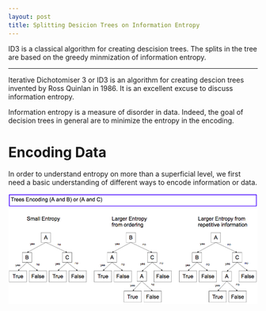 ```yaml
---
layout: post
title: Splitting Desicion Trees on Information Entropy
---
```


ID3 is a classical algorithm for creating descision trees.  The splits in the tree are based on
the greedy minmization of information entropy.

-----


Iterative Dichotomiser 3 or ID3 is an algorithm for creating descion trees invented by Ross Quinlan
in 1986.  It is an excellent excuse to discuss information entropy.

Information entropy is a measure of disorder in data.  Indeed, the goal of decision trees in general are
to minimize the entropy in the encoding.  

# Encoding Data

In order to understand entropy on more than a superficial level, we first need a basic
understanding of different ways to encode information or data. 

![tree and entropy](https://github.com/hlncrg/hlncrg.github.io/blob/master/_posts/images/TreeAndEntropy.png) 

